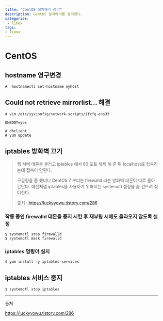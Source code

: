 ```yaml
---
title: "CentOS 설치에러 정리"
description: CentOS 설치에러를 정리한다.
categories:
 - linux
tags:
- linux
---
```


# CentOS

## hostname 영구변경

~~~
#  hostnamectl set-hostname myhost
~~~



## Could not retrieve mirrorlist... 해결

~~~
# vim /etc/sysconfig/network-scripts/ifcfg-ens33

ONBOOT=yes

# dhclient
# yum update
~~~



## iptables 방화벽 끄기

> 웹 서버 데몬을 올리고 iptables 에서 80 포트 해제 해 준 뒤 localhost로 접속하는데 접속이 안된다.
>
> 구글링을 좀 했더니 CentOS 7 부터는 firewalld 라는 방화벽 데몬이 따로 돌아간단다. 예전처럼 iptables를 사용하기 위해서는 systemctl 설정을 좀 건드려 줘야한다.
>
> 출처 : https://luckyyowu.tistory.com/286

### 작동 중인 firewalld 데몬을 중지 시킨 후 재부팅 시에도 올라오지 않도록 설정

~~~
$ systemctl stop firewalld
$ systemctl mask firewalld
~~~

### iptables 명령어 설치

~~~
$ yum install -y iptables-services
~~~

## iptables 서비스 중지

~~~
$ systemctl stop iptables
~~~





---

출처

https://luckyyowu.tistory.com/286